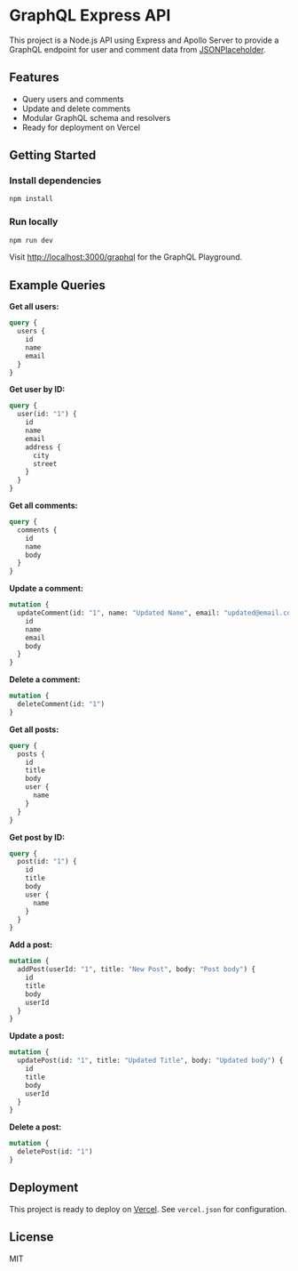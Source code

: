 # GraphQL Express API

This project is a Node.js API using Express and Apollo Server to provide a GraphQL endpoint for user and comment data from [JSONPlaceholder](https://jsonplaceholder.typicode.com/).

## Features
- Query users and comments
- Update and delete comments
- Modular GraphQL schema and resolvers
- Ready for deployment on Vercel

## Getting Started

### Install dependencies
```bash
npm install
```

### Run locally
```bash
npm run dev
```
Visit [http://localhost:3000/graphql](http://localhost:3000/graphql) for the GraphQL Playground.

## Example Queries

**Get all users:**
```graphql
query {
  users {
    id
    name
    email
  }
}
```

**Get user by ID:**
```graphql
query {
  user(id: "1") {
    id
    name
    email
    address {
      city
      street
    }
  }
}
```

**Get all comments:**
```graphql
query {
  comments {
    id
    name
    body
  }
}
```

**Update a comment:**
```graphql
mutation {
  updateComment(id: "1", name: "Updated Name", email: "updated@email.com", body: "Updated body") {
    id
    name
    email
    body
  }
}
```

**Delete a comment:**
```graphql
mutation {
  deleteComment(id: "1")
}
```

**Get all posts:**
```graphql
query {
  posts {
    id
    title
    body
    user {
      name
    }
  }
}
```

**Get post by ID:**
```graphql
query {
  post(id: "1") {
    id
    title
    body
    user {
      name
    }
  }
}
```

**Add a post:**
```graphql
mutation {
  addPost(userId: "1", title: "New Post", body: "Post body") {
    id
    title
    body
    userId
  }
}
```

**Update a post:**
```graphql
mutation {
  updatePost(id: "1", title: "Updated Title", body: "Updated body") {
    id
    title
    body
    userId
  }
}
```

**Delete a post:**
```graphql
mutation {
  deletePost(id: "1")
}
```

## Deployment

This project is ready to deploy on [Vercel](https://vercel.com/). See `vercel.json` for configuration.

## License
MIT
